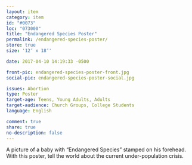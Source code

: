 ```yaml
---
layout: item
category: item
id: "#0073"
loc: "073000"
title: "Endangered Species Poster"
permalink: /endangered-species-poster/
store: true
size: '12″ x 18″'

date: 2017-04-10 14:19:33 -0500

front-pic: endangered-species-poster-front.jpg
social-pic: endangered-species-poster-social.jpg

issues: Abortion
type: Poster
target-age: Teens, Young Adults, Adults
target-audience: Church Groups, College Students
language: English

comment: true
share: true
no-description: false
---
```

A picture of a baby with “Endangered Species” stamped on his forehead. With this poster, tell the world about the current under-population crisis.